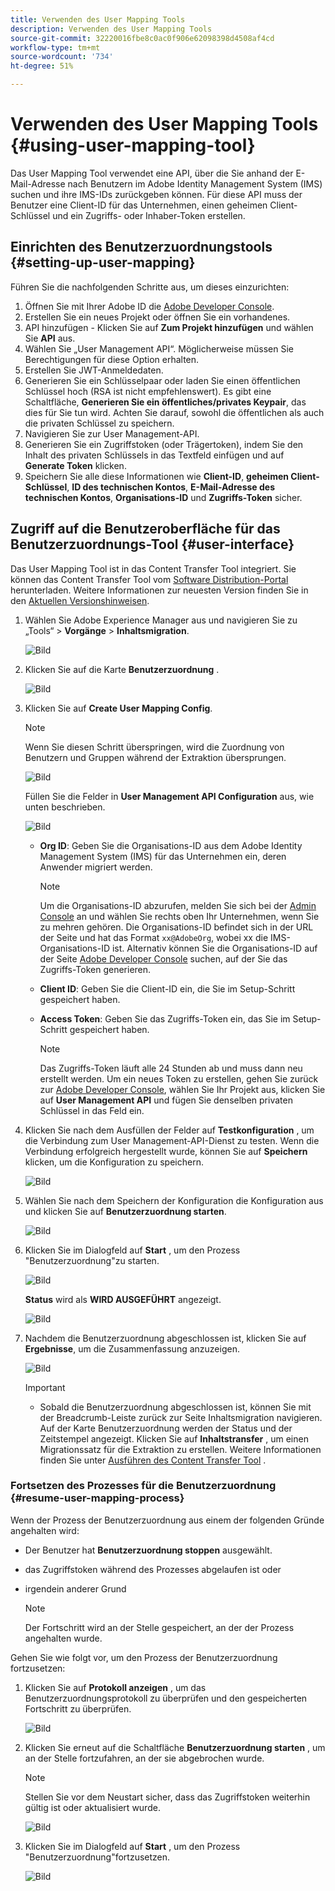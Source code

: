 ```yaml
---
title: Verwenden des User Mapping Tools
description: Verwenden des User Mapping Tools
source-git-commit: 32220016fbe8c0ac0f906e62098398d4508af4cd
workflow-type: tm+mt
source-wordcount: '734'
ht-degree: 51%

---
```



# Verwenden des User Mapping Tools {#using-user-mapping-tool}

Das User Mapping Tool verwendet eine API, über die Sie anhand der E-Mail-Adresse nach Benutzern im Adobe Identity Management System (IMS) suchen und ihre IMS-IDs zurückgeben können. Für diese API muss der Benutzer eine Client-ID für das Unternehmen, einen geheimen Client-Schlüssel und ein Zugriffs- oder Inhaber-Token erstellen.

## Einrichten des Benutzerzuordnungstools {#setting-up-user-mapping}

Führen Sie die nachfolgenden Schritte aus, um dieses einzurichten:

1. Öffnen Sie mit Ihrer Adobe ID die [Adobe Developer Console](https://console.adobe.io).
1. Erstellen Sie ein neues Projekt oder öffnen Sie ein vorhandenes.
1. API hinzufügen - Klicken Sie auf **Zum Projekt hinzufügen** und wählen Sie **API** aus.
1. Wählen Sie „User Management API“.  Möglicherweise müssen Sie Berechtigungen für diese Option erhalten.
1. Erstellen Sie JWT-Anmeldedaten.
1. Generieren Sie ein Schlüsselpaar oder laden Sie einen öffentlichen Schlüssel hoch (RSA ist nicht empfehlenswert).  Es gibt eine Schaltfläche, **Generieren Sie ein öffentliches/privates Keypair**, das dies für Sie tun wird.  Achten Sie darauf, sowohl die öffentlichen als auch die privaten Schlüssel zu speichern.
1. Navigieren Sie zur User Management-API.
1. Generieren Sie ein Zugriffstoken (oder Trägertoken), indem Sie den Inhalt des privaten Schlüssels in das Textfeld einfügen und auf **Generate Token** klicken.
1. Speichern Sie alle diese Informationen wie **Client-ID**, **geheimen Client-Schlüssel**, **ID des technischen Kontos**, **E-Mail-Adresse des technischen Kontos**, **Organisations-ID** und **Zugriffs-Token** sicher.

## Zugriff auf die Benutzeroberfläche für das Benutzerzuordnungs-Tool {#user-interface}

Das User Mapping Tool ist in das Content Transfer Tool integriert. Sie können das Content Transfer Tool vom [Software Distribution-Portal](https://experience.adobe.com/#/downloads/content/software-distribution/en/aemcloud.html) herunterladen. Weitere Informationen zur neuesten Version finden Sie in den [Aktuellen Versionshinweisen](/help/release-notes/release-notes-cloud/release-notes-current.md).

1. Wählen Sie Adobe Experience Manager aus und navigieren Sie zu „Tools“ > **Vorgänge** > **Inhaltsmigration**.

   ![Bild](/help/move-to-cloud-service/content-transfer-tool/assets-user-mapping/user-mapping-access1.png)

1. Klicken Sie auf die Karte **Benutzerzuordnung** .

   ![Bild](/help/move-to-cloud-service/content-transfer-tool/assets-user-mapping/user-mapping-access2.png)

1. Klicken Sie auf **Create User Mapping Config**.

   >[!NOTE]
   >Wenn Sie diesen Schritt überspringen, wird die Zuordnung von Benutzern und Gruppen während der Extraktion übersprungen.

   ![Bild](/help/move-to-cloud-service/content-transfer-tool/assets-user-mapping/user-mapping-access5.png)

   Füllen Sie die Felder in **User Management API Configuration** aus, wie unten beschrieben.

   ![Bild](/help/move-to-cloud-service/content-transfer-tool/assets-user-mapping/user-mapping-access3.png)


   * **Org ID**: Geben Sie die Organisations-ID aus dem Adobe Identity Management System (IMS) für das Unternehmen ein, deren Anwender migriert werden.

      >[!NOTE]
      >Um die Organisations-ID abzurufen, melden Sie sich bei der [Admin Console](https://adminconsole.adobe.com/) an und wählen Sie rechts oben Ihr Unternehmen, wenn Sie zu mehren gehören. Die Organisations-ID befindet sich in der URL der Seite und hat das Format `xx@AdobeOrg`, wobei xx die IMS-Organisations-ID ist.  Alternativ können Sie die Organisations-ID auf der Seite [Adobe Developer Console](https://console.adobe.io) suchen, auf der Sie das Zugriffs-Token generieren.

   * **Client ID**: Geben Sie die Client-ID ein, die Sie im Setup-Schritt gespeichert haben.

   * **Access Token**: Geben Sie das Zugriffs-Token ein, das Sie im Setup-Schritt gespeichert haben.

      >[!NOTE]
      >Das Zugriffs-Token läuft alle 24 Stunden ab und muss dann neu erstellt werden. Um ein neues Token zu erstellen, gehen Sie zurück zur [Adobe Developer Console](https://console.adobe.io), wählen Sie Ihr Projekt aus, klicken Sie auf **User Management API** und fügen Sie denselben privaten Schlüssel in das Feld ein.

1. Klicken Sie nach dem Ausfüllen der Felder auf **Testkonfiguration** , um die Verbindung zum User Management-API-Dienst zu testen. Wenn die Verbindung erfolgreich hergestellt wurde, können Sie auf **Speichern** klicken, um die Konfiguration zu speichern.

   ![Bild](/help/move-to-cloud-service/content-transfer-tool/assets-user-mapping/user-mapping-access4.png)

1. Wählen Sie nach dem Speichern der Konfiguration die Konfiguration aus und klicken Sie auf **Benutzerzuordnung starten**.

   ![Bild](/help/move-to-cloud-service/content-transfer-tool/assets-user-mapping/user-mapping-landing4.png)

1. Klicken Sie im Dialogfeld auf **Start** , um den Prozess &quot;Benutzerzuordnung&quot;zu starten.

   ![Bild](/help/move-to-cloud-service/content-transfer-tool/assets-user-mapping/resume-user-mapping3.png)

   **Status** wird als **WIRD AUSGEFÜHRT** angezeigt.

   ![Bild](/help/move-to-cloud-service/content-transfer-tool/assets-user-mapping/user-mapping-start1.png)


1. Nachdem die Benutzerzuordnung abgeschlossen ist, klicken Sie auf **Ergebnisse**, um die Zusammenfassung anzuzeigen.

   ![Bild](/help/move-to-cloud-service/content-transfer-tool/assets-user-mapping/user-mapping-landing5.png)

   >[!IMPORTANT]
   >* Sobald die Benutzerzuordnung abgeschlossen ist, können Sie mit der Breadcrumb-Leiste zurück zur Seite Inhaltsmigration navigieren. Auf der Karte Benutzerzuordnung werden der Status und der Zeitstempel angezeigt. Klicken Sie auf **Inhaltstransfer** , um einen Migrationssatz für die Extraktion zu erstellen. Weitere Informationen finden Sie unter [Ausführen des Content Transfer Tool](https://experienceleague.adobe.com/docs/experience-manager-cloud-service/moving/cloud-migration/content-transfer-tool/using-content-transfer-tool.html?lang=en#running-tool) .


### Fortsetzen des Prozesses für die Benutzerzuordnung {#resume-user-mapping-process}

Wenn der Prozess der Benutzerzuordnung aus einem der folgenden Gründe angehalten wird:

* Der Benutzer hat **Benutzerzuordnung stoppen** ausgewählt.
* das Zugriffstoken während des Prozesses abgelaufen ist oder
* irgendein anderer Grund

   >[!NOTE]
   >Der Fortschritt wird an der Stelle gespeichert, an der der Prozess angehalten wurde.

Gehen Sie wie folgt vor, um den Prozess der Benutzerzuordnung fortzusetzen:

1. Klicken Sie auf **Protokoll anzeigen** , um das Benutzerzuordnungsprotokoll zu überprüfen und den gespeicherten Fortschritt zu überprüfen.

   ![Bild](/help/move-to-cloud-service/content-transfer-tool/assets-user-mapping/resume-user-mapping1.png)

1. Klicken Sie erneut auf die Schaltfläche **Benutzerzuordnung starten** , um an der Stelle fortzufahren, an der sie abgebrochen wurde.

   >[!NOTE]
   >Stellen Sie vor dem Neustart sicher, dass das Zugriffstoken weiterhin gültig ist oder aktualisiert wurde.

   ![Bild](/help/move-to-cloud-service/content-transfer-tool/assets-user-mapping/resume-user-mapping2.png)

1. Klicken Sie im Dialogfeld auf **Start** , um den Prozess &quot;Benutzerzuordnung&quot;fortzusetzen.

   ![Bild](/help/move-to-cloud-service/content-transfer-tool/assets-user-mapping/resume-user-mapping3.png)
